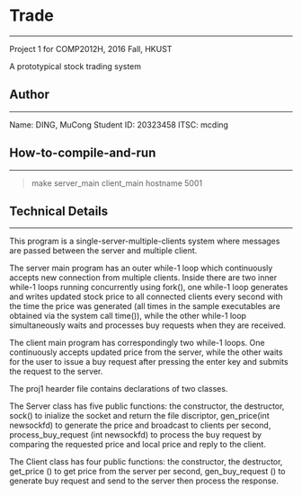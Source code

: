 # Trade
---------------
Project 1 for COMP2012H, 2016 Fall, HKUST

A prototypical stock trading system


## Author
---------------
Name: DING, MuCong
Student ID: 20323458
ITSC: mcding


## How-to-compile-and-run
---------------
>make
>server_main
>client_main hostname 5001


## Technical Details
---------------
This program is a single-server-multiple-clients system where messages are passed between the server and multiple client.

The server main program has an outer while-1 loop which continuously accepts new connection from multiple clients. Inside there are two inner while-1 loops running concurrently using fork(), one while-1 loop generates and writes updated stock price to all connected clients every second with the time the price was generated (all times in the sample executables are obtained via the system call time()), while the other while-1 loop simultaneously waits and processes buy requests when they are received.

The client main program has correspondingly two while-1 loops. One continuously accepts updated price from the server, while the other waits for the user to issue a buy request after pressing the enter key and submits the request to the server.

The proj1 hearder file contains declarations of two classes.

The Server class has five public functions: the constructor, the destructor, sock() to inialize the socket and return the file discriptor, gen_price(int newsockfd) to generate the price and broadcast to clients per second, process_buy_request (int newsockfd) to process the buy request by comparing the requested price and local price and reply to the client.

The Client class has four public functions: the constructor, the destructor, get_price () to get price from the server per second, gen_buy_request () to generate buy request and send to the server then process the response.




